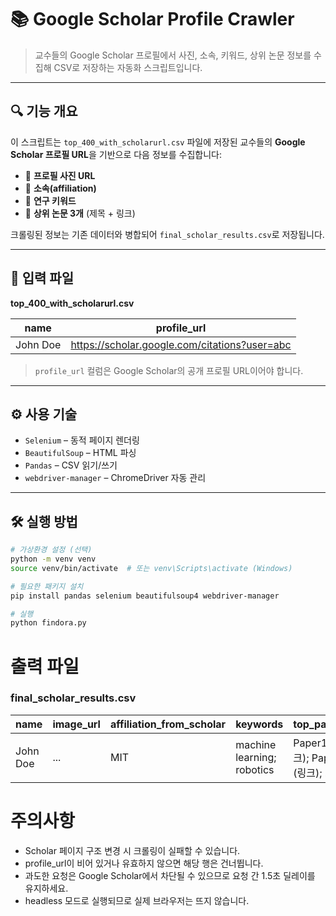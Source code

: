 # 📚 Google Scholar Profile Crawler

> 교수들의 Google Scholar 프로필에서 사진, 소속, 키워드, 상위 논문 정보를 수집해 CSV로 저장하는 자동화 스크립트입니다.

---

## 🔍 기능 개요

이 스크립트는 `top_400_with_scholarurl.csv` 파일에 저장된 교수들의 **Google Scholar 프로필 URL**을 기반으로 다음 정보를 수집합니다:

- 📸 **프로필 사진 URL**
- 🏫 **소속(affiliation)**
- 🔖 **연구 키워드**
- 📄 **상위 논문 3개** (제목 + 링크)

크롤링된 정보는 기존 데이터와 병합되어 `final_scholar_results.csv`로 저장됩니다.

---

## 📁 입력 파일

**top_400_with_scholarurl.csv**

| name       | profile_url                         |
|------------|--------------------------------------|
| John Doe   | https://scholar.google.com/citations?user=abc |

> `profile_url` 컬럼은 Google Scholar의 공개 프로필 URL이어야 합니다.

---

## ⚙️ 사용 기술

- `Selenium` – 동적 페이지 렌더링
- `BeautifulSoup` – HTML 파싱
- `Pandas` – CSV 읽기/쓰기
- `webdriver-manager` – ChromeDriver 자동 관리

---

## 🛠️ 실행 방법

```bash
# 가상환경 설정 (선택)
python -m venv venv
source venv/bin/activate  # 또는 venv\Scripts\activate (Windows)

# 필요한 패키지 설치
pip install pandas selenium beautifulsoup4 webdriver-manager

# 실행
python findora.py
```

# 출력 파일
### final_scholar_results.csv

| name     | image_url | affiliation_from_scholar | keywords                   | top_papers                             |
|----------|-----------|---------------------------|----------------------------|----------------------------------------|
| John Doe | ...       | MIT                       | machine learning; robotics | Paper1 (링크); Paper2 (링크); ...      |

# 주의사항
- Scholar 페이지 구조 변경 시 크롤링이 실패할 수 있습니다.
- profile_url이 비어 있거나 유효하지 않으면 해당 행은 건너뜁니다.
- 과도한 요청은 Google Scholar에서 차단될 수 있으므로 요청 간 1.5초 딜레이를 유지하세요.
- headless 모드로 실행되므로 실제 브라우저는 뜨지 않습니다.